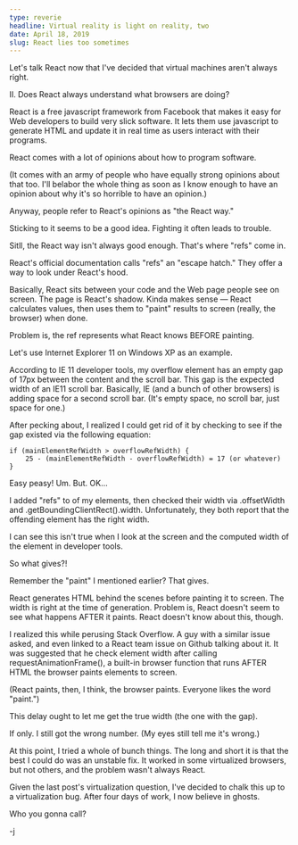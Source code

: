 ```yaml
---
type: reverie
headline: Virtual reality is light on reality, two
date: April 18, 2019
slug: React lies too sometimes
---
```


Let's talk React now that I've decided that virtual machines aren't always right.

II. Does React always understand what browsers are doing?

React is a free javascript framework from Facebook that makes it easy for Web developers to build very slick software. It lets them use javascript to generate HTML and update it in real time as users interact with their programs. 

React comes with a lot of opinions about how to program software.

(It comes with an army of people who have equally strong opinions about that too. I'll belabor the whole thing as soon as I know enough to have an opinion about why it's so horrible to have an opinion.)

Anyway, people refer to React's opinions as "the React way." 

Sticking to it seems to be a good idea. Fighting it often leads to trouble. 

Sitll, the React way isn't always good enough. That's where "refs" come in. 

React's official documentation calls "refs" an "escape hatch." They offer a way to look under React's hood. 

Basically, React sits between your code and the Web page people see on screen. The page is React's shadow. Kinda makes sense — React calculates values, then uses them to "paint" results to screen (really, the browser) when done.

Problem is, the ref represents what React knows BEFORE painting.

Let's use Internet Explorer 11 on Windows XP as an example. 

According to IE 11 developer tools, my overflow element has an empty gap of 17px between the content and the scroll bar. This gap is the expected width of an IE11 scroll bar. Basically, IE (and a bunch of other browsers) is adding space for a second scroll bar. (It's empty space, no scroll bar, just space for one.)

After pecking about, I realized I could get rid of it by checking to see if the gap existed via the following equation: 

    if (mainElementRefWidth > overflowRefWidth) {
        25 - (mainElementRefWidth - overflowRefWidth) = 17 (or whatever)
    }

Easy peasy! Um. But. OK... 

I added "refs" to of my elements, then checked their width via .offsetWidth and .getBoundingClientRect().width. Unfortunately, they both report that the offending element has the right width. 

I can see this isn't true when I look at the screen and the computed width of the element in developer tools. 

So what gives?!

Remember the "paint" I mentioned earlier? That gives.

React generates HTML behind the scenes before painting it to screen. The width is right at the time of generation. Problem is, React doesn't seem to see what happens AFTER it paints. React doesn't know about this, though.

I realized this while perusing Stack Overflow. A guy with a similar issue asked, and even linked to a React team issue on Github talking about it. It was suggested that he check element width after calling requestAnimationFrame(), a built-in browser function that runs AFTER HTML the browser paints elements to screen.

(React paints, then, I think, the browser paints. Everyone likes the word "paint.")

This delay ought to let me get the true width (the one with the gap). 

If only. I still got the wrong number. (My eyes still tell me it's wrong.) 

At this point, I tried a whole of bunch things. The long and short it is that the best I could do was an unstable fix. It worked in some virtualized browsers, but not others, and the problem wasn't always React.

Given the last post's virtualization question, I've decided to chalk this up to a virtualization bug. After four days of work, I now believe in ghosts.

Who you gonna call?

-j
